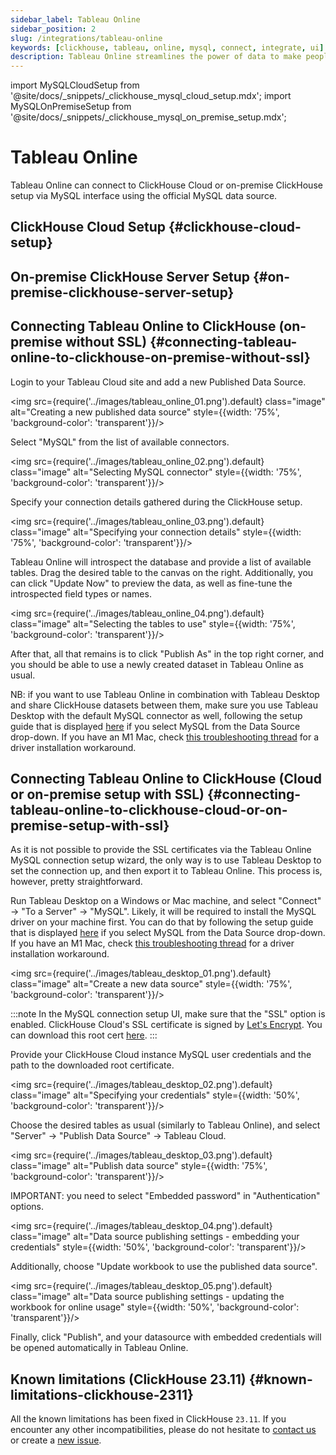 ```yaml
---
sidebar_label: Tableau Online
sidebar_position: 2
slug: /integrations/tableau-online
keywords: [clickhouse, tableau, online, mysql, connect, integrate, ui]
description: Tableau Online streamlines the power of data to make people faster and more confident decision makers from anywhere.
---
```


import MySQLCloudSetup from '@site/docs/_snippets/_clickhouse_mysql_cloud_setup.mdx';
import MySQLOnPremiseSetup from '@site/docs/_snippets/_clickhouse_mysql_on_premise_setup.mdx';

# Tableau Online

Tableau Online can connect to ClickHouse Cloud or on-premise ClickHouse setup via MySQL interface using the official MySQL data source.

## ClickHouse Cloud Setup {#clickhouse-cloud-setup}
<MySQLCloudSetup />

## On-premise ClickHouse Server Setup {#on-premise-clickhouse-server-setup}
<MySQLOnPremiseSetup />

## Connecting Tableau Online to ClickHouse (on-premise without SSL) {#connecting-tableau-online-to-clickhouse-on-premise-without-ssl}

Login to your Tableau Cloud site and add a new Published Data Source.

<img src={require('../images/tableau_online_01.png').default} class="image" alt="Creating a new published data source" style={{width: '75%', 'background-color': 'transparent'}}/>
<br/>

Select "MySQL" from the list of available connectors.

<img src={require('../images/tableau_online_02.png').default} class="image" alt="Selecting MySQL connector" style={{width: '75%', 'background-color': 'transparent'}}/>
<br/>

Specify your connection details gathered during the ClickHouse setup.

<img src={require('../images/tableau_online_03.png').default} class="image" alt="Specifying your connection details" style={{width: '75%', 'background-color': 'transparent'}}/>
<br/>

Tableau Online will introspect the database and provide a list of available tables. Drag the desired table to the canvas on the right. Additionally, you can click "Update Now" to preview the data, as well as fine-tune the introspected field types or names.

<img src={require('../images/tableau_online_04.png').default} class="image" alt="Selecting the tables to use" style={{width: '75%', 'background-color': 'transparent'}}/>
<br/>

After that, all that remains is to click "Publish As" in the top right corner, and you should be able to use a newly created dataset in Tableau Online as usual.

NB: if you want to use Tableau Online in combination with Tableau Desktop and share ClickHouse datasets between them, make sure you use Tableau Desktop with the default MySQL connector as well, following the setup guide that is displayed [here](https://www.tableau.com/support/drivers) if you select MySQL from the Data Source drop-down. If you have an M1 Mac, check [this troubleshooting thread](https://community.tableau.com/s/question/0D58b0000Ar6OhvCQE/unable-to-install-mysql-driver-for-m1-mac) for a driver installation workaround.

## Connecting Tableau Online to ClickHouse (Cloud or on-premise setup with SSL) {#connecting-tableau-online-to-clickhouse-cloud-or-on-premise-setup-with-ssl}

As it is not possible to provide the SSL certificates via the Tableau Online MySQL connection setup wizard, 
the only way is to use Tableau Desktop to set the connection up, and then export it to Tableau Online. This process is, however, pretty straightforward.

Run Tableau Desktop on a Windows or Mac machine, and select "Connect" -> "To a Server" -> "MySQL".
Likely, it will be required to install the MySQL driver on your machine first. 
You can do that by following the setup guide that is displayed [here](https://www.tableau.com/support/drivers) if you select MySQL from the Data Source drop-down. 
If you have an M1 Mac, check [this troubleshooting thread](https://community.tableau.com/s/question/0D58b0000Ar6OhvCQE/unable-to-install-mysql-driver-for-m1-mac) for a driver installation workaround.

<img src={require('../images/tableau_desktop_01.png').default} class="image" alt="Create a new data source" style={{width: '75%', 'background-color': 'transparent'}}/>
<br/>

:::note
In the MySQL connection setup UI, make sure that the "SSL" option is enabled. 
ClickHouse Cloud's SSL certificate is signed by [Let's Encrypt](https://letsencrypt.org/certificates/). 
You can download this root cert [here](https://letsencrypt.org/certs/isrgrootx1.pem).
:::

Provide your ClickHouse Cloud instance MySQL user credentials and the path to the downloaded root certificate.

<img src={require('../images/tableau_desktop_02.png').default} class="image" alt="Specifying your credentials" style={{width: '50%', 'background-color': 'transparent'}}/>
<br/>

Choose the desired tables as usual (similarly to Tableau Online), 
and select "Server" -> "Publish Data Source" -> Tableau Cloud.

<img src={require('../images/tableau_desktop_03.png').default} class="image" alt="Publish data source" style={{width: '75%', 'background-color': 'transparent'}}/>
<br/>

IMPORTANT: you need to select "Embedded password" in "Authentication" options.

<img src={require('../images/tableau_desktop_04.png').default} class="image" alt="Data source publishing settings - embedding your credentials" style={{width: '50%', 'background-color': 'transparent'}}/>
<br/>

Additionally, choose "Update workbook to use the published data source".

<img src={require('../images/tableau_desktop_05.png').default} class="image" alt="Data source publishing settings - updating the workbook for online usage" style={{width: '50%', 'background-color': 'transparent'}}/>
<br/>

Finally, click "Publish", and your datasource with embedded credentials will be opened automatically in Tableau Online.


## Known limitations (ClickHouse 23.11) {#known-limitations-clickhouse-2311}

All the known limitations has been fixed in ClickHouse `23.11`. If you encounter any other incompatibilities, please do not hesitate to [contact us](https://clickhouse.com/company/contact) or create a [new issue](https://github.com/ClickHouse/ClickHouse/issues).
